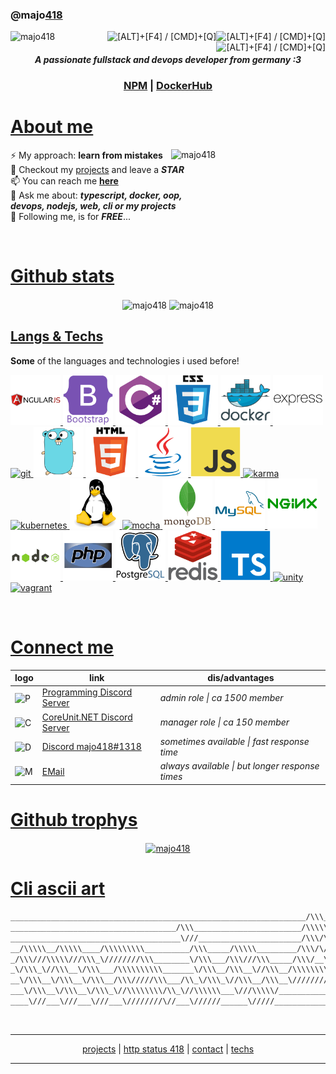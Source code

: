 <h3>@majo<a href="https://developer.mozilla.org/en-US/docs/Web/HTTP/Status/418">418</a></h3>
<span>
    <span align="left" width="50%">
        <img src="https://avatars.githubusercontent.com/u/39386799?s=48&v=4" alt="majo418" height="32" />
    </span>
    <span width="50%">
        <img align="right" src="https://komarev.com/ghpvc/?username=majo418&label=Profile%20views&color=0e75b6&style=flat" alt="[ALT]+[F4] / [CMD]+[Q]"/>
        <img align="right" src="https://img.shields.io/badge/dynamic/json?color=green&label=location&query=location&url=https%3A%2F%2Fapi.github.com%2Fusers%2Fmajo418" alt="[ALT]+[F4] / [CMD]+[Q]"/>
        <img align="right" src="https://img.shields.io/badge/dynamic/json?color=orange&label=Follower&query=followers&suffix=x&url=https%3A%2F%2Fapi.github.com%2Fusers%2Fmajo418" alt="[ALT]+[F4] / [CMD]+[Q]"/>
    </span>
</span>
<br>

<p>
<h5 align="center">
  A passionate fullstack and devops developer from germany :3
</h5>
<h3 align="center">
    <a href="https://www.npmjs.com/~majo418">NPM</a>
    |
    <a href="https://hub.docker.com/u/majo418">DockerHub</a> 
</h3>
</p>

<h1 align="left"><u>About me</u></h1>
<img align="right" style="width: 49%; display: inline-block;" src="https://github-readme-stats.vercel.app/api/top-langs?username=majo418&show_icons=true&locale=en&layout=compact" alt="majo418" />
<p align="left">
     ⚡ My approach: <b>learn from mistakes</b><br>
    🌟 Checkout my <a href="https://github.com/majo418?tab=repositories">projects</a> and leave a <b><i>STAR</i></b><br>
    📫 You can reach me <b><a href="https://github.com/majo418#connect-me">here</a></b><br>
    💬 Ask me about:
    <b><i>
        typescript, docker, oop,<br>
        devops, nodejs, web, cli or my projects
    </i></b><br>
    🔗 Following me, is for <b><i>FREE</i></b>...
</p>
<br>

<h1 align="left"><u>Github stats</u></h1>
<p align="center" style="width: 100%;">
    <span style="width: 100%;">
        <img align="center" style="width: 49%;" src="https://github-readme-streak-stats.herokuapp.com/?user=majo418&" alt="majo418" />
        <img align="center" style="width: 49%;" src="https://github-readme-stats.vercel.app/api?username=majo418&show_icons=true&locale=en" alt="majo418" />
    </span>
</p>

<h2 align="left"><u>Langs & Techs</u></h2>
<b>Some</b> of the languages and technologies i used before! 
<p align="left">
  <a href="https://angular.io" target="_blank">
      <img src="https://raw.githubusercontent.com/devicons/devicon/master/icons/angularjs/angularjs-original-wordmark.svg"
          alt="angularjs" width="80" height="80" />
  </a>
  <a href="https://getbootstrap.com" target="_blank">
      <img src="https://raw.githubusercontent.com/devicons/devicon/master/icons/bootstrap/bootstrap-plain-wordmark.svg"
          alt="bootstrap" width="80" height="80" />
  </a>
  <a href="https://www.w3schools.com/cs/" target="_blank">
      <img src="https://raw.githubusercontent.com/devicons/devicon/master/icons/csharp/csharp-original.svg"
          alt="csharp" width="80" height="80" />
  </a>
  <a href="https://www.w3schools.com/css/" target="_blank">
      <img src="https://raw.githubusercontent.com/devicons/devicon/master/icons/css3/css3-original-wordmark.svg"
          alt="css3" width="80" height="80" />
  </a>
  <a href="https://www.docker.com/" target="_blank">
      <img src="https://raw.githubusercontent.com/devicons/devicon/master/icons/docker/docker-original-wordmark.svg"
          alt="docker" width="80" height="80" />
  </a>
  <a href="https://expressjs.com" target="_blank">
      <img src="https://raw.githubusercontent.com/devicons/devicon/master/icons/express/express-original-wordmark.svg"
          alt="express" width="80" height="80" />
  </a>
  <a href="https://git-scm.com/" target="_blank">
      <img src="https://www.vectorlogo.zone/logos/git-scm/git-scm-icon.svg" alt="git" width="80" height="80" />
  </a>
  <a href="https://golang.org" target="_blank">
      <img src="https://raw.githubusercontent.com/devicons/devicon/master/icons/go/go-original.svg" alt="go"
          width="80" height="80" />
  </a>
  <a href="https://www.w3.org/html/" target="_blank">
      <img src="https://raw.githubusercontent.com/devicons/devicon/master/icons/html5/html5-original-wordmark.svg"
          alt="html5" width="80" height="80" />
  </a>
  <a href="https://www.java.com" target="_blank">
      <img src="https://raw.githubusercontent.com/devicons/devicon/master/icons/java/java-original.svg" alt="java"
          width="80" height="80" />
  </a>
  <a href="https://developer.mozilla.org/en-US/docs/Web/JavaScript" target="_blank">
      <img src="https://raw.githubusercontent.com/devicons/devicon/master/icons/javascript/javascript-original.svg"
          alt="javascript" width="80" height="80" />
  </a>
  <a href="https://karma-runner.github.io/latest/index.html" target="_blank">
      <img src="https://raw.githubusercontent.com/detain/svg-logos/780f25886640cef088af994181646db2f6b1a3f8/svg/karma.svg"
          alt="karma" width="80" height="80" />
  </a>
  <a href="https://kubernetes.io" target="_blank">
      <img src="https://www.vectorlogo.zone/logos/kubernetes/kubernetes-icon.svg" alt="kubernetes" width="80"
          height="80" />
  </a>
  <a href="https://www.linux.org/" target="_blank">
      <img src="https://raw.githubusercontent.com/devicons/devicon/master/icons/linux/linux-original.svg" alt="linux"
          width="80" height="80" />
  </a>
  <a href="https://mochajs.org" target="_blank">
      <img src="https://www.vectorlogo.zone/logos/mochajs/mochajs-icon.svg" alt="mocha" width="80" height="80" />
  </a>
  <a href="https://www.mongodb.com/" target="_blank">
      <img src="https://raw.githubusercontent.com/devicons/devicon/master/icons/mongodb/mongodb-original-wordmark.svg"
          alt="mongodb" width="80" height="80" />
  </a>
  <a href="https://www.mysql.com/" target="_blank">
      <img src="https://raw.githubusercontent.com/devicons/devicon/master/icons/mysql/mysql-original-wordmark.svg"
          alt="mysql" width="80" height="80" />
  </a>
  <a href="https://www.nginx.com" target="_blank">
      <img src="https://raw.githubusercontent.com/devicons/devicon/master/icons/nginx/nginx-original.svg" alt="nginx"
          width="80" height="80" />
  </a>
  <a href="https://nodejs.org" target="_blank">
      <img src="https://raw.githubusercontent.com/devicons/devicon/master/icons/nodejs/nodejs-original-wordmark.svg"
          alt="nodejs" width="80" height="80" />
  </a>
  <a href="https://www.php.net" target="_blank">
      <img src="https://raw.githubusercontent.com/devicons/devicon/master/icons/php/php-original.svg" alt="php"
          width="80" height="80" />
  </a>
  <a href="https://www.postgresql.org" target="_blank">
      <img src="https://raw.githubusercontent.com/devicons/devicon/master/icons/postgresql/postgresql-original-wordmark.svg"
          alt="postgresql" width="80" height="80" />
  </a>
  <a href="https://redis.io" target="_blank">
      <img src="https://raw.githubusercontent.com/devicons/devicon/master/icons/redis/redis-original-wordmark.svg"
          alt="redis" width="80" height="80" />
  </a>
  <a href="https://www.typescriptlang.org/" target="_blank">
      <img src="https://raw.githubusercontent.com/devicons/devicon/master/icons/typescript/typescript-original.svg"
          alt="typescript" width="80" height="80" />
  </a>
  <a href="https://unity.com/" target="_blank">
      <img src="https://www.vectorlogo.zone/logos/unity3d/unity3d-icon.svg" alt="unity" width="80" height="80" />
  </a>
  <a href="https://www.vagrantup.com/" target="_blank">
      <img src="https://www.vectorlogo.zone/logos/vagrantup/vagrantup-icon.svg" alt="vagrant" width="80"
          height="80" />
  </a>
</p>

<br>
<h1 align="left"><u>Connect me</u></h1>
<table>
    <thead>
        <tr>
            <th>logo</th>
            <th>link</th>
            <th>dis/advantages</th>
        </tr>
    </thead>
    <tbody>
        <tr>
            <td><img align="center" src="https://cdn.discordapp.com/icons/759424063130304592/0c249ee1a23bd231f5c65c3248558a4f.png?size=1024" height="64" width="64" alt="P" /></td>
            <td><a href="https://programming.coreunit.net" target="blank">Programming Discord Server</a></td>
            <td><i>admin role | ca 1500 member<i></td>
        </tr>
        <tr>
            <td><img align="center" src="https://avatars.githubusercontent.com/u/66523802?s=1024&v=4" height="64" width="64" alt="C" /></td>
            <td><a href="https://discord.coreunit.net" target="blank">CoreUnit.NET Discord Server</a></td>
            <td><i>manager role | ca 150 member<i></td>
        </tr>
        <tr>
            <td><img align="center" src="https://discord.com/assets/3437c10597c1526c3dbd98c737c2bcae.svg" height="64" width="64" alt="D" /></td>
            <td><a href="https://discord.com/users/422136037503008808" target="blank">Discord majo418#1318</a></td>
            <td><i>sometimes available | fast response time<i></td>
        </tr>
        <tr>
            <td><img align="center" src="https://www.svgrepo.com/show/17588/mail.svg" height="64" width="64" alt="M" /></td>
            <td><a href="mailto:majo@coreunit.net" target="blank">EMail</a></td>
            <td><i>always available | but longer response times<i></td>
        </tr>
    </tbody>
</table>

<h1 align="left"><u>Github trophys</u></h1>
<p align="center">
<a href="https://github.com/ryo-ma/github-profile-trophy">
  <img align="center" style="width: 100%;" src="https://github-profile-trophy.vercel.app/?username=majo418" alt="majo418" />
</a>
</p>

<h1 align="left"><u>Cli ascii art</u></h1>
                
```sh
__________________________________________________________________/\\\_________/\\\_____/\\\\\\\\\__________
_____________________________________/\\\________________________/\\\\\_____/\\\\\\\___/\\\///////\\\_______
______________________________________\///_______________________/\\\/\\\____\/////\\\__\/\\\_____\/\\\_____
__/\\\\\__/\\\\\____/\\\\\\\\\__________/\\\_____/\\\\\_________/\\\/\/\\\________\/\\\__\///\\\\\\\\\/_____
_/\\\///\\\\\///\\\_\////////\\\________\/\\\___/\\\///\\\_____/\\\/__\/\\\________\/\\\___/\\\///////\\\___
_\/\\\_\//\\\__\/\\\___/\\\\\\\\\\_______\/\\\__/\\\__\//\\\__/\\\\\\\\\\\\\\\\_____\/\\\__/\\\______\//\\\_
__\/\\\__\/\\\__\/\\\__/\\\/////\\\___/\\_\/\\\_\//\\\__/\\\__\///////////\\\//______\/\\\_\//\\\______/\\\_
___\/\\\__\/\\\__\/\\\_\//\\\\\\\\/\\_\//\\\\\\___\///\\\\\/_____________\/\\\________\/\\\__\///\\\\\\\\\/_
____\///___\///___\///___\////////\//___\//////______\/////_______________\///_________\///_____\/////////__
```
<br>
<hr>
<p align="center">
    <a href="https://github.com/majo418?tab=repositories">projects</a> | 
    <a href="https://developer.mozilla.org/en-US/docs/Web/HTTP/Status/418">http status 418</a> | 
    <a href="https://github.com/majo418#connect-me">contact</a> | 
    <a href="https://github.com/majo418#langs--techs">techs</a>
</p>
<hr>
